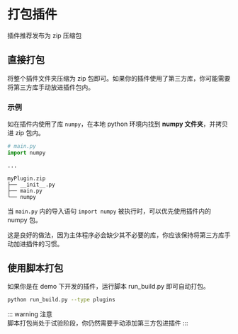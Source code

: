 # 打包插件

插件推荐发布为 zip 压缩包

## 直接打包

将整个插件文件夹压缩为 zip 包即可。如果你的插件使用了第三方库，你可能需要将第三方库手动放进插件包内。

### 示例

如在插件内使用了库 `numpy`，在本地 python 环境内找到 **numpy 文件夹**，并拷贝进 zip 包内。

```python
# main.py
import numpy

...
```

```text {4}
myPlugin.zip
├── __init__.py
├── main.py
└── numpy
```

当 `main.py` 内的导入语句 `import numpy` 被执行时，可以优先使用插件内的 numpy 包。

这是良好的做法，因为主体程序必会缺少其不必要的库，你应该保持将第三方库手动加进插件的习惯。

## 使用脚本打包

如果你是在 demo 下开发的插件，运行脚本 run_build.py 即可自动打包。

```bash
python run_build.py --type plugins
```

::: warning 注意<br>
脚本打包尚处于试验阶段，你仍然需要手动添加第三方包进插件
:::
